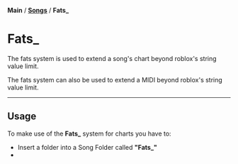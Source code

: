 **Main** / [**Songs**](..) / **Fats_**

# Fats_
The fats system is used to extend a song's chart beyond roblox's string value limit.

The fats system can also be used to extend a MIDI beyond roblox's string value limit.

---

## Usage

To make use of the **Fats_** system for charts you have to:

* Insert a folder into a Song Folder called **"Fats_"**
* 